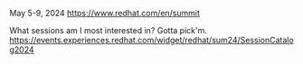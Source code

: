 May 5-9, 2024
https://www.redhat.com/en/summit

What sessions am I most interested in?  Gotta pick'm.
https://events.experiences.redhat.com/widget/redhat/sum24/SessionCatalog2024